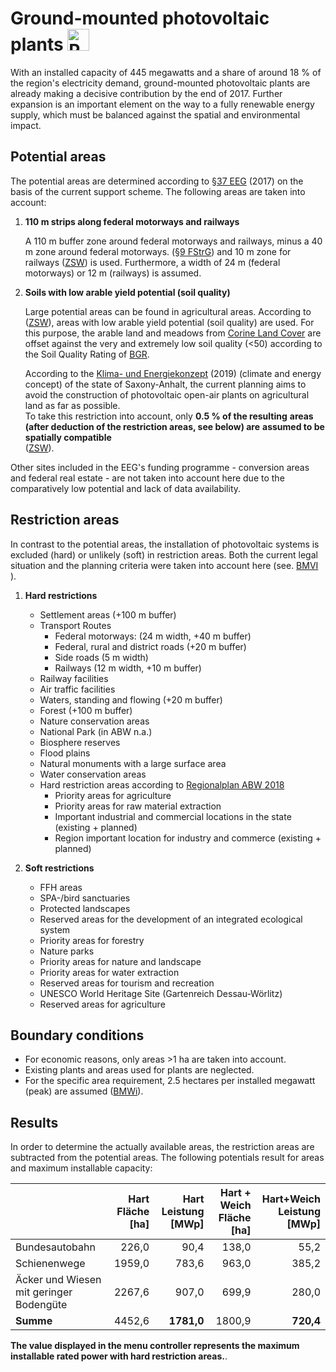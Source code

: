 # Ground-mounted photovoltaic plants <img src="../../static/stemp_abw/img/energy_icons/Stromerzeuger_Photovoltaik_technologieneutral.svg" alt="PVA" width="35">

With an installed capacity of 445 megawatts and a share of around 18 % 
of the region's electricity demand, ground-mounted photovoltaic 
plants are already making a decisive contribution by the end of 2017. Further
expansion is an important element on the way to a fully renewable energy 
supply, which must be balanced against the spatial and environmental impact.


## Potential areas

The potential areas are determined according to 
<a href="https://www.gesetze-im-internet.de/eeg_2014/__37.html" target="_blank">§37 EEG</a> 
(2017) on the basis of the current support scheme. 
The following areas are taken into account:

1. **110 m strips along federal motorways and railways**
  
    A 110 m buffer zone around federal motorways and railways, 
    minus a 40 m zone around federal motorways.
    (<a href="https://www.gesetze-im-internet.de/fstrg/__9.html" target="_blank">§9 FStrG</a>)
    and 10 m zone for railways
    (<a href="https://www.erneuerbare-energien.de/EE/Redaktion/DE/Downloads/bmwi_de/bericht-eeg-4-solar.pdf?__blob=publicationFile&v=4" target="_blank">ZSW</a>)
    is used. Furthermore, a width of 24 m (federal motorways) or 12 m (railways) 
    is assumed.
    
2. **Soils with low arable yield potential (soil quality)**
    
    Large potential areas can be found in agricultural areas. According to
    (<a href="https://www.zsw-bw.de/fileadmin/user_upload/PDFs/Aktuelles/2019/politischer-dialog-pv-freiflaechenanlagen-studie-333788.pdf" target="_blank">ZSW</a>),
    areas with low arable yield potential (soil quality) are used.
    For this purpose, the arable land and meadows from
    <a href="https://land.copernicus.eu/pan-european/corine-land-cover/clc2018" target="_blank">Corine Land Cover</a>
    are offset against the very and extremely low soil quality (<50) 
    according to the Soil Quality Rating of
    <a href="https://www.bgr.bund.de/DE/Themen/Boden/Ressourcenbewertung/Ertragspotential/Ertragspotential_node.html"         target="_blank">BGR</a>.
    
    According to the <a href="https://mule.sachsen-anhalt.de/fileadmin/Bibliothek/Politik_und_Verwaltung/MLU/MLU/04_Energie/Klimaschutz/00_Startseite_Klimaschutz/190205_Klima-_und_Energiekonzept_Sachsen-Anhalt.pdf" target="_blank">Klima- und Energiekonzept</a> (2019) (climate and energy concept)
    of the state of Saxony-Anhalt, the current planning aims to avoid
    the construction of photovoltaic open-air plants on agricultural 
    land as far as possible.  
    To take this restriction into account, only **0.5 % of the resulting** 
    **areas (after deduction of the restriction areas, see below) are** 
    **assumed to be spatially compatible**  
    (<a href="https://www.zsw-bw.de/fileadmin/user_upload/PDFs/Aktuelles/2019/politischer-dialog-pv-freiflaechenanlagen-studie-333788.pdf" target="_blank">ZSW</a>).
        
Other sites included in the EEG's funding programme - conversion areas
and federal real estate - are not taken into account here due to the comparatively
low potential and lack of data availability.

## Restriction areas

In contrast to the potential areas, the installation of photovoltaic systems 
is excluded (hard) or unlikely (soft) in restriction areas. 
Both the current legal situation and the planning criteria were taken 
into account here
(see.
<a href="https://www.bbr.bund.de/BBSR/DE/Veroeffentlichungen/ministerien/BMVI/BMVIOnline/2015/DL_BMVI_Online_08_15.pdf?__blob=publicationFile&v=2" target="_blank">BMVI</a>
). 

1. **Hard restrictions**
    - Settlement areas (+100 m buffer) 
    - Transport Routes
        - Federal motorways: (24 m width, +40 m buffer)
        - Federal, rural and district roads (+20 m buffer)
        - Side roads  (5 m width)
        - Railways (12 m width, +10 m buffer)
    - Railway facilities
    - Air traffic facilities
    - Waters, standing and flowing (+20 m buffer)
    - Forest (+100 m buffer)
    - Nature conservation areas
    - National Park (in ABW n.a.)
    - Biosphere reserves
    - Flood plains
    - Natural monuments with a large surface area
    - Water conservation areas
    - Hard restriction areas according to
    <a href="https://www.planungsregion-abw.de/wp-content/uploads/2019/05/REP-ABW_2018_Text.pdf" target="_blank">Regionalplan ABW 2018</a>
        - Priority areas for agriculture
        - Priority areas for raw material extraction
        - Important industrial and commercial locations in the state (existing + planned)
        - Region important location for industry and commerce (existing + planned)
    
2. **Soft restrictions**
    - FFH areas
    - SPA-/bird sanctuaries
    - Protected landscapes
    - Reserved areas for the development of an integrated ecological system
    - Priority areas for forestry
    - Nature parks
    - Priority areas for nature and landscape
    - Priority areas for water extraction
    - Reserved areas for tourism and recreation
    - UNESCO World Heritage Site (Gartenreich Dessau-Wörlitz)
    - Reserved areas for agriculture

## Boundary conditions

- For economic reasons, only areas >1 ha are taken into account.
- Existing plants and areas used for plants are neglected.
- For the specific area requirement, 2.5 hectares per installed megawatt (peak) 
  are assumed
  (<a href="https://www.bmwi.de/Redaktion/DE/Downloads/B/berichtsmodul-2-modelle-und-modellverbund.pdf?__blob=publicationFile&v=6" target="_blank">BMWi</a>).

## Results

In order to determine the actually available areas, the restriction areas 
are subtracted from the potential areas. The following potentials result 
for areas and maximum installable capacity:

|                                         | Hart<br/>Fläche [ha]<br/> | Hart<br/>Leistung [MWp] | Hart + Weich<br/>Fläche [ha] | Hart+Weich<br/>Leistung [MWp] |
| --------------------------------------- | -----------:| -----------------------------:| -----------:| -----------------------------:|
| Bundesautobahn                          |       226,0 |                          90,4 |       138,0 |                          55,2 |
| Schienenwege                            |      1959,0 |                         783,6 |       963,0 |                         385,2 |
| Äcker und Wiesen mit geringer Bodengüte |      2267,6 |                         907,0 |       699,9 |                         280,0 |
| **Summe**                               |      4452,6 |                    **1781,0** |      1800,9 |                     **720,4** |

**The value displayed in the menu controller represents the maximum installable 
rated power with hard restriction areas.**.
